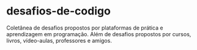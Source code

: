 # desafios-de-codigo
Coletânea de desafios propostos por plataformas de prática e aprendizagem em programação. Além de desafios propostos por cursos, livros, vídeo-aulas, professores e amigos.
